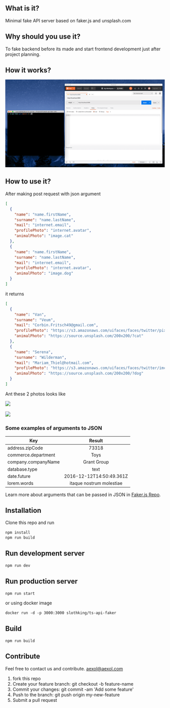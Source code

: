 ## What is it?

Minimal fake API server based on faker.js and unsplash.com

## Why should you use it?

To fake backend before its made and start frontend development just after project planning.

## How it works?

![](fakerserver.gif)

## How to use it?

After making post request with json argument

```json
[
  {
    "name": "name.firstName",
    "surname": "name.lastName",
    "mail": "internet.email",
    "profilePhoto": "internet.avatar",
    "animalPhoto": "image.cat"
  },
  {
    "name": "name.firstName",
    "surname": "name.lastName",
    "mail": "internet.email",
    "profilePhoto": "internet.avatar",
    "animalPhoto": "image.dog"
  }
]
```

it returns

```json
[
  {
    "name": "Van",
    "surname": "Veum",
    "mail": "Corbin.Fritsch49@gmail.com",
    "profilePhoto": "https://s3.amazonaws.com/uifaces/faces/twitter/pixage/128.jpg",
    "animalPhoto": "https://source.unsplash.com/200x200/?cat"
  },
  {
    "name": "Serena",
    "surname": "Wilderman",
    "mail": "Mariam_Thiel@hotmail.com",
    "profilePhoto": "https://s3.amazonaws.com/uifaces/faces/twitter/imcoding/128.jpg",
    "animalPhoto": "https://source.unsplash.com/200x200/?dog"
  }
]
```

Ant these 2 photos looks like

![](https://source.unsplash.com/200x200/?cat)

![](https://source.unsplash.com/200x200/?dog)

### Some examples of arguments to JSON

| Key                 |            Result           |
| ---                 |             :---:           |
| address.zipCode     | 73318                       |
| commerce.department | Toys                        |
| company.companyName | Grant Group                 |
| database.type       | text                        |
| date.future         | 2016-12-12T14:50:49.361Z    |
| lorem.words         | itaque nostrum molestiae    |

Learn more about arguments that can be passed in JSON in [Faker.js Repo](https://github.com/marak/Faker.js/).

## Installation

Clone this repo and run

```
npm install
npm run build
```

## Run development server

```
npm run dev
```

## Run production server

```
npm run start
```

or using docker image

```
docker run -d -p 3000:3000 slothking/ts-api-faker
```

## Build

```
npm run build
```



## Contribute

Feel free to contact us and contribute. aexol@aexol.com

1.  fork this repo
2.  Create your feature branch: git checkout -b feature-name
3.  Commit your changes: git commit -am 'Add some feature'
4.  Push to the branch: git push origin my-new-feature
5.  Submit a pull request

